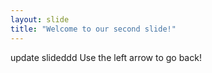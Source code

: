 ```yaml
---
layout: slide
title: "Welcome to our second slide!"
---
```

update slideddd
Use the left arrow to go back!

